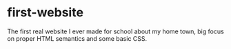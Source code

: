 # first-website
The first real website I ever made for school about my home town, big focus on proper HTML semantics and some basic CSS.
